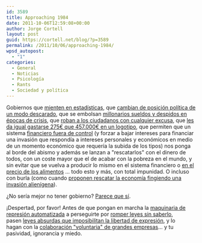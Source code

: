 ```yaml
---
id: 3589
title: Approaching 1984
date: 2011-10-06T12:59:08+00:00
author: Jorge Cortell
layout: post
guid: https://cortell.net/blog/?p=3589
permalink: /2011/10/06/approaching-1984/
wpsd_autopost:
  - "1"
categories:
  - General
  - Noticias
  - Psicología
  - Rants
  - Sociedad y polí­tica
---
```

Gobiernos que <a title="https://www.escolar.net/MT/archives/2011/10/los-enfermos-que-no-salen-en-la-foto.html?utm_medium=referral&utm_source=pulsenews" href="https://www.escolar.net/MT/archives/2011/10/los-enfermos-que-no-salen-en-la-foto.html?utm_medium=referral&utm_source=pulsenews" target="_blank">mienten en estadísticas</a>, que <a title="https://www.escolar.net/MT/archives/2011/10/lo-que-decia-zapatero-sobre-el-escudo-antimisiles.html" href="https://www.escolar.net/MT/archives/2011/10/lo-que-decia-zapatero-sobre-el-escudo-antimisiles.html" target="_blank">cambian de posición política de un modo descarado</a>, que se embolsan <a title="https://www.escolar.net/MT/archives/2011/10/millonarios-con-la-caja-de-todos.html" href="https://www.escolar.net/MT/archives/2011/10/millonarios-con-la-caja-de-todos.html" target="_blank">millonarios sueldos y despidos en épocas de crisis</a>, que <a title="https://www.ij.org/about/4058" href="https://www.ij.org/about/4058" target="_blank">roban a los ciudadanos con cualquier excusa</a>, que <a title="https://boingboing.net/2011/09/25/rejected-designs-for-the-federal-housing-finance-agency-seal.html?utm_source=pulsenews&utm_medium=referral&utm_campaign=Feed%3A+boingboing%2FiBag+%28Boing+Boing%29" href="https://boingboing.net/2011/09/25/rejected-designs-for-the-federal-housing-finance-agency-seal.html?utm_source=pulsenews&utm_medium=referral&utm_campaign=Feed%3A+boingboing%2FiBag+%28Boing+Boing%29" target="_blank">les da igual gastarse 275€ que 457.000€ en un logotipo</a>, que permiten que un sistema <a title="https://youtu.be/6zZ_JfROhOE" href="https://youtu.be/6zZ_JfROhOE" target="_blank">financiero fuera de control</a> (y forzar a bajar intereses para financiar una invasión que respondía a intereses personales y económicos en medio de un momento económico que requería la subida de los tipos) nos ponga al borde del abismo y además se lanzan a "rescatarlos" con el dinero de todos, con un coste mayor que el de acabar con la pobreza en el mundo, y sin evitar que se vuelva a producir lo mismo en el sistema financiero o <a title="https://www.wired.com/wiredscience/2011/10/food-price-rises/?utm_source=pulsenews&utm_medium=referral&utm_campaign=Feed%3A+wired%2Findex+%28Wired%3A+Index+3+%28Top+Stories+2%29%29" href="https://www.wired.com/wiredscience/2011/10/food-price-rises/?utm_source=pulsenews&utm_medium=referral&utm_campaign=Feed%3A+wired%2Findex+%28Wired%3A+Index+3+%28Top+Stories+2%29%29" target="_blank">en el precio de los alimentos</a> ... todo esto y más, con total impunidad. O incluso con burla (como cuando <a title="https://youtu.be/E1Fzzs7oVaA" href="https://youtu.be/E1Fzzs7oVaA" target="_blank">proponen rescatar la economía fingiendo una invasión alienígena</a>).

¿No sería mejor no tener gobierno? <a title="https://www.escolar.net/MT/archives/2011/09/ventajas-de-no-tener-gobierno.html" href="https://www.escolar.net/MT/archives/2011/09/ventajas-de-no-tener-gobierno.html" target="_blank">Parece que sí</a>.

¡Despertad, por favor! Antes de que pongan en marcha la <a title="https://www.wired.com/dangerroom/2011/09/drones-never-forget-a-face/?utm_source=pulsenews&utm_medium=referral&utm_campaign=Feed%3A+wired%2Findex+%28Wired%3A+Index+3+%28Top+Stories+2%29%29" href="https://www.wired.com/dangerroom/2011/09/drones-never-forget-a-face/?utm_source=pulsenews&utm_medium=referral&utm_campaign=Feed%3A+wired%2Findex+%28Wired%3A+Index+3+%28Top+Stories+2%29%29" target="_blank">maquinaria de represión automatizada</a> a perseguirte por <a title="https://www.cracked.com/article_19450_6-laws-youve-broken-without-even-realizing-it.html?wa_user1=4&wa_user2=Weird+World&wa_user3=article&wa_user4=popular" href="https://www.cracked.com/article_19450_6-laws-youve-broken-without-even-realizing-it.html?wa_user1=4&wa_user2=Weird+World&wa_user3=article&wa_user4=popular" target="_blank">romper leyes sin saberlo</a>, pasen <a title="https://it.wikipedia.org/wiki/Wikipedia:Comunicato_4_ottobre_2011" href="https://it.wikipedia.org/wiki/Wikipedia:Comunicato_4_ottobre_2011" target="_blank">leyes absurdas que imposibilitan la libertad de expresión</a>, y lo hagan con la <a title="https://arstechnica.com/tech-policy/news/2011/09/secret-memo-reveals-which-telecoms-store-your-data-the-longest.ars" href="https://arstechnica.com/tech-policy/news/2011/09/secret-memo-reveals-which-telecoms-store-your-data-the-longest.ars" target="_blank">colaboración "voluntaria" de grandes empresas</a>... y tu pasividad, ignorancia y miedo.